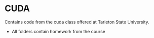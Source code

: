 # CUDA
Contains code from the cuda class offered at Tarleton State University.

* All folders contain homework from the course
